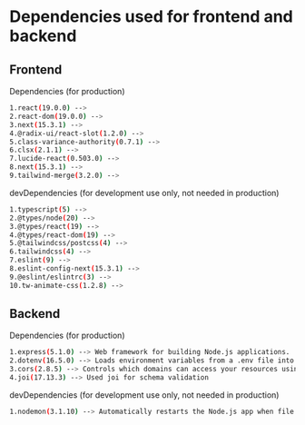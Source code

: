 # Dependencies used for frontend and backend
## Frontend
Dependencies (for production)
```bash
1.react(19.0.0) --> 
2.react-dom(19.0.0) -->
3.next(15.3.1) -->
4.@radix-ui/react-slot(1.2.0) -->
5.class-variance-authority(0.7.1) -->
6.clsx(2.1.1) -->
7.lucide-react(0.503.0) -->
8.next(15.3.1) -->
9.tailwind-merge(3.2.0) -->
```
devDependencies (for development use only, not needed in production)
```bash
1.typescript(5) -->
2.@types/node(20) -->
3.@types/react(19) -->
4.@types/react-dom(19) -->
5.@tailwindcss/postcss(4) -->
6.tailwindcss(4) -->
7.eslint(9) -->
8.eslint-config-next(15.3.1) -->
9.@eslint/eslintrc(3) -->
10.tw-animate-css(1.2.8) -->
```
## Backend
Dependencies (for production)
```bash
1.express(5.1.0) --> Web framework for building Node.js applications.
2.dotenv(16.5.0) --> Loads environment variables from a .env file into process.env.
3.cors(2.8.5) --> Controls which domains can access your resources using CORS.
4.joi(17.13.3) --> Used joi for schema validation
```
devDependencies (for development use only, not needed in production)
```bash
1.nodemon(3.1.10) --> Automatically restarts the Node.js app when file changes are detected.
```

